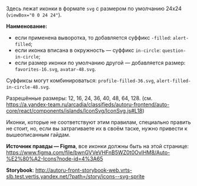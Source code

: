 Здесь лежат иконки в формате `svg` с размером по умолчанию 24x24 (`viewBox="0 0 24 24"`).

**Наименование:**

- если применена выворотка, то добавляется суффикс `-filled`: `alert-filled`;
- если иконка вписана в окружность — суффикс `in-circle`: `question-in-circle`;
- если размер иконки по умолчанию другой — добавляется размер: `favorites-16.svg`, `avatar-48.svg`.

Суффиксы могут комбинироваться: `profile-filled-36.svg`, `alert-filled-in-circle-48.svg`.

Разрешённые размеры: 12, 16, 24, 36, 40, 48, 64, 128. (см. https://a.yandex-team.ru/arcadia/classifieds/autoru-frontend/auto-core/react/components/islands/IconSvg/IconSvg.js#L18)

Иконки, которые не соответствуют этим правилам, специально править не стоит, но, если вы затрагиваете их в своём таске, нужно привести к вышеописанным гайдам.

**Источник правды — Figma**, все иконки должны быть на этой странице: https://www.figma.com/file/bwnGVVeVHFnB5WZ0t0OvIHM8/Auto-%E2%80%A2-Icons?node-id=4%3A65

**Storybook**: http://autoru-front-storybook-web.vrts-slb.test.vertis.yandex.net/?path=/story/icons--svg-sprite
